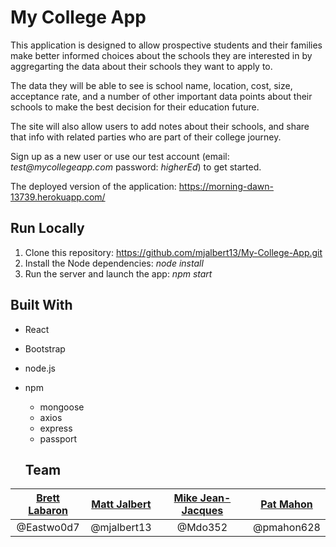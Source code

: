 # My College App

This application is designed to allow prospective students and their families make better informed choices about the schools they are interested in by aggregarting the data about their schools they want to apply to.  

The data they will be able to see is school name, location, cost, size, acceptance rate, and a number of other important data points about their schools to make the best decision for their education future. 

The site will also allow users to add notes about their schools, and share that info with related parties who are part of their college journey.

Sign up as a new user or use our test account (email: _test@mycollegeapp.com_ password: _higherEd_) to get started.

The deployed version of the application: https://morning-dawn-13739.herokuapp.com/

## Run Locally
1. Clone this repository: https://github.com/mjalbert13/My-College-App.git
1. Install the Node dependencies: _node install_  
1. Run the server and launch the app: _npm start_ 

## Built With
- React
- Bootstrap
- node.js
- npm
  - mongoose
  - axios
  - express
  - passport
  
  ## Team
| [Brett Labaron](https://github.com/Eastwo0d7) | [Matt Jalbert](https://github.com/mjalbert13) | [Mike Jean-Jacques](https://github.com/Mdo352) | [Pat Mahon](https://github.com/pmahon628) |
|:---------:|:--------:|:-----:|:----------------------:|
| @Eastwo0d7 | @mjalbert13 | @Mdo352 | @pmahon628 |
